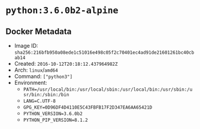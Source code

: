 # `python:3.6.0b2-alpine`

## Docker Metadata

- Image ID: `sha256:216bfb950a08ede1c51016e498c05f2c70401ec4ad91de21601261bc40cbab14`
- Created: `2016-10-12T20:18:12.437964982Z`
- Arch: `linux`/`amd64`
- Command: `["python3"]`
- Environment:
  - `PATH=/usr/local/bin:/usr/local/sbin:/usr/local/bin:/usr/sbin:/usr/bin:/sbin:/bin`
  - `LANG=C.UTF-8`
  - `GPG_KEY=0D96DF4D4110E5C43FBFB17F2D347EA6AA65421D`
  - `PYTHON_VERSION=3.6.0b2`
  - `PYTHON_PIP_VERSION=8.1.2`
